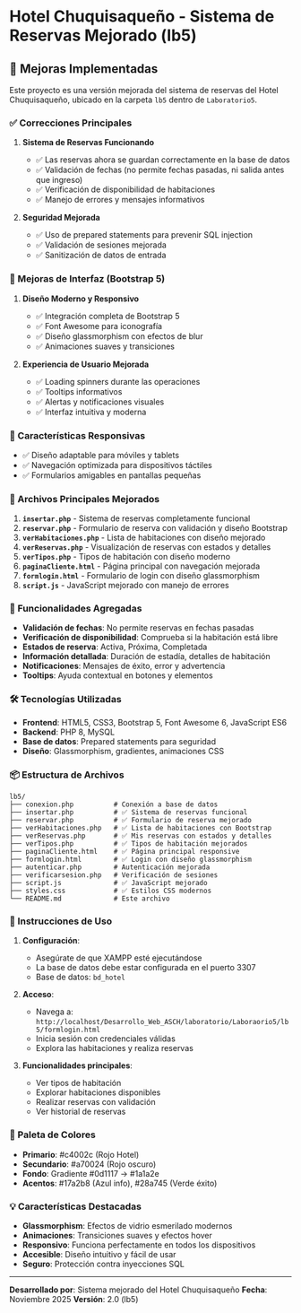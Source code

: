 # Hotel Chuquisaqueño - Sistema de Reservas Mejorado (lb5)

## 🚀 Mejoras Implementadas

Este proyecto es una versión mejorada del sistema de reservas del Hotel Chuquisaqueño, ubicado en la carpeta `lb5` dentro de `Laboratorio5`.

### ✅ Correcciones Principales

1. **Sistema de Reservas Funcionando**
   - ✅ Las reservas ahora se guardan correctamente en la base de datos
   - ✅ Validación de fechas (no permite fechas pasadas, ni salida antes que ingreso)
   - ✅ Verificación de disponibilidad de habitaciones
   - ✅ Manejo de errores y mensajes informativos

2. **Seguridad Mejorada**
   - ✅ Uso de prepared statements para prevenir SQL injection
   - ✅ Validación de sesiones mejorada
   - ✅ Sanitización de datos de entrada

### 🎨 Mejoras de Interfaz (Bootstrap 5)

1. **Diseño Moderno y Responsivo**
   - ✅ Integración completa de Bootstrap 5
   - ✅ Font Awesome para iconografía
   - ✅ Diseño glassmorphism con efectos de blur
   - ✅ Animaciones suaves y transiciones

2. **Experiencia de Usuario Mejorada**
   - ✅ Loading spinners durante las operaciones
   - ✅ Tooltips informativos
   - ✅ Alertas y notificaciones visuales
   - ✅ Interfaz intuitiva y moderna

### 📱 Características Responsivas

- ✅ Diseño adaptable para móviles y tablets
- ✅ Navegación optimizada para dispositivos táctiles
- ✅ Formularios amigables en pantallas pequeñas

### 🔧 Archivos Principales Mejorados

1. **`insertar.php`** - Sistema de reservas completamente funcional
2. **`reservar.php`** - Formulario de reserva con validación y diseño Bootstrap
3. **`verHabitaciones.php`** - Lista de habitaciones con diseño mejorado
4. **`verReservas.php`** - Visualización de reservas con estados y detalles
5. **`verTipos.php`** - Tipos de habitación con diseño moderno
6. **`paginaCliente.html`** - Página principal con navegación mejorada
7. **`formlogin.html`** - Formulario de login con diseño glassmorphism
8. **`script.js`** - JavaScript mejorado con manejo de errores

### 🎯 Funcionalidades Agregadas

- **Validación de fechas**: No permite reservas en fechas pasadas
- **Verificación de disponibilidad**: Comprueba si la habitación está libre
- **Estados de reserva**: Activa, Próxima, Completada
- **Información detallada**: Duración de estadía, detalles de habitación
- **Notificaciones**: Mensajes de éxito, error y advertencia
- **Tooltips**: Ayuda contextual en botones y elementos

### 🛠️ Tecnologías Utilizadas

- **Frontend**: HTML5, CSS3, Bootstrap 5, Font Awesome 6, JavaScript ES6
- **Backend**: PHP 8, MySQL
- **Base de datos**: Prepared statements para seguridad
- **Diseño**: Glassmorphism, gradientes, animaciones CSS

### 📦 Estructura de Archivos

```
lb5/
├── conexion.php          # Conexión a base de datos
├── insertar.php          # ✅ Sistema de reservas funcional
├── reservar.php          # ✅ Formulario de reserva mejorado
├── verHabitaciones.php   # ✅ Lista de habitaciones con Bootstrap
├── verReservas.php       # ✅ Mis reservas con estados y detalles
├── verTipos.php          # ✅ Tipos de habitación mejorados
├── paginaCliente.html    # ✅ Página principal responsive
├── formlogin.html        # ✅ Login con diseño glassmorphism
├── autenticar.php        # Autenticación mejorada
├── verificarsesion.php   # Verificación de sesiones
├── script.js             # ✅ JavaScript mejorado
├── styles.css            # ✅ Estilos CSS modernos
└── README.md             # Este archivo
```

### 🚀 Instrucciones de Uso

1. **Configuración**:
   - Asegúrate de que XAMPP esté ejecutándose
   - La base de datos debe estar configurada en el puerto 3307
   - Base de datos: `bd_hotel`

2. **Acceso**:
   - Navega a: `http://localhost/Desarrollo_Web_ASCH/laboratorio/Laboraorio5/lb5/formlogin.html`
   - Inicia sesión con credenciales válidas
   - Explora las habitaciones y realiza reservas

3. **Funcionalidades principales**:
   - Ver tipos de habitación
   - Explorar habitaciones disponibles
   - Realizar reservas con validación
   - Ver historial de reservas

### 🎨 Paleta de Colores

- **Primario**: #c4002c (Rojo Hotel)
- **Secundario**: #a70024 (Rojo oscuro)
- **Fondo**: Gradiente #0d1117 → #1a1a2e
- **Acentos**: #17a2b8 (Azul info), #28a745 (Verde éxito)

### 💡 Características Destacadas

- **Glassmorphism**: Efectos de vidrio esmerilado modernos
- **Animaciones**: Transiciones suaves y efectos hover
- **Responsivo**: Funciona perfectamente en todos los dispositivos
- **Accesible**: Diseño intuitivo y fácil de usar
- **Seguro**: Protección contra inyecciones SQL

---

**Desarrollado por**: Sistema mejorado del Hotel Chuquisaqueño
**Fecha**: Noviembre 2025
**Versión**: 2.0 (lb5)
